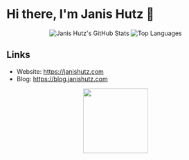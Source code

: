 # Hi there, I'm Janis Hutz 👋

<div id="main" align="center">
  <img src="https://github-readme-stats.vercel.app/api?username=simplePCBuilding&show_icons=true&theme=tokyonight" alt="Janis Hutz's GitHub Stats">
  <img src="https://github-readme-stats.vercel.app/api/top-langs/?username=simplePCBuilding&langs_count=10&layout=compact" alt="Top Languages"><br>
</div>

## Links
- Website: https://janishutz.com
- Blog: https://blog.janishutz.com

<div id="donate" align="center">
    <a href="https://store.janishutz.com/donate" target="_blank"><img src="https://store-cdn.janishutz.com/static/support-me.jpg" width="150px"></a>
</div>
